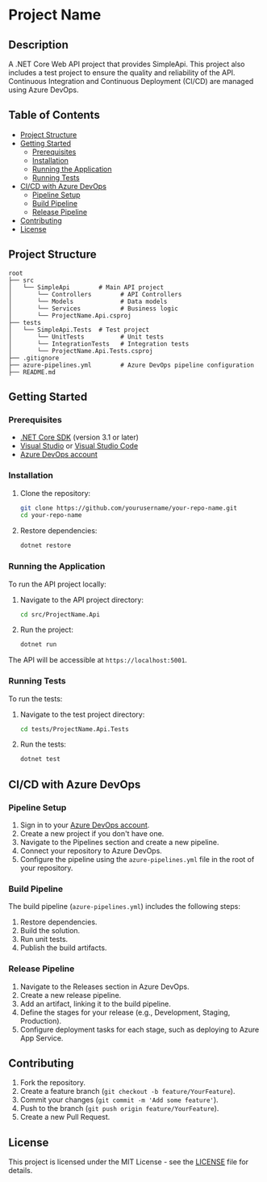 
# Project Name

## Description

A .NET Core Web API project that provides SimpleApi. This project also includes a test project to ensure the quality and reliability of the API. Continuous Integration and Continuous Deployment (CI/CD) are managed using Azure DevOps.

## Table of Contents

- [Project Structure](#project-structure)
- [Getting Started](#getting-started)
  - [Prerequisites](#prerequisites)
  - [Installation](#installation)
  - [Running the Application](#running-the-application)
  - [Running Tests](#running-tests)
- [CI/CD with Azure DevOps](#cicd-with-azure-devops)
  - [Pipeline Setup](#pipeline-setup)
  - [Build Pipeline](#build-pipeline)
  - [Release Pipeline](#release-pipeline)
- [Contributing](#contributing)
- [License](#license)

## Project Structure

```plaintext
root
├── src
│   └── SimpleApi        # Main API project
│       └── Controllers        # API Controllers
│       └── Models             # Data models
│       └── Services           # Business logic
│       └── ProjectName.Api.csproj
├── tests
│   └── SimpleApi.Tests  # Test project
│       └── UnitTests          # Unit tests
│       └── IntegrationTests   # Integration tests
│       └── ProjectName.Api.Tests.csproj
├── .gitignore
├── azure-pipelines.yml        # Azure DevOps pipeline configuration
├── README.md
```

## Getting Started

### Prerequisites

- [.NET Core SDK](https://dotnet.microsoft.com/download) (version 3.1 or later)
- [Visual Studio](https://visualstudio.microsoft.com/) or [Visual Studio Code](https://code.visualstudio.com/)
- [Azure DevOps account](https://azure.microsoft.com/en-us/services/devops/)

### Installation

1. Clone the repository:

    ```bash
    git clone https://github.com/yourusername/your-repo-name.git
    cd your-repo-name
    ```

2. Restore dependencies:

    ```bash
    dotnet restore
    ```

### Running the Application

To run the API project locally:

1. Navigate to the API project directory:

    ```bash
    cd src/ProjectName.Api
    ```

2. Run the project:

    ```bash
    dotnet run
    ```

The API will be accessible at `https://localhost:5001`.

### Running Tests

To run the tests:

1. Navigate to the test project directory:

    ```bash
    cd tests/ProjectName.Api.Tests
    ```

2. Run the tests:

    ```bash
    dotnet test
    ```

## CI/CD with Azure DevOps

### Pipeline Setup

1. Sign in to your [Azure DevOps account](https://dev.azure.com/).
2. Create a new project if you don't have one.
3. Navigate to the Pipelines section and create a new pipeline.
4. Connect your repository to Azure DevOps.
5. Configure the pipeline using the `azure-pipelines.yml` file in the root of your repository.

### Build Pipeline

The build pipeline (`azure-pipelines.yml`) includes the following steps:

1. Restore dependencies.
2. Build the solution.
3. Run unit tests.
4. Publish the build artifacts.

### Release Pipeline

1. Navigate to the Releases section in Azure DevOps.
2. Create a new release pipeline.
3. Add an artifact, linking it to the build pipeline.
4. Define the stages for your release (e.g., Development, Staging, Production).
5. Configure deployment tasks for each stage, such as deploying to Azure App Service.

## Contributing

1. Fork the repository.
2. Create a feature branch (`git checkout -b feature/YourFeature`).
3. Commit your changes (`git commit -m 'Add some feature'`).
4. Push to the branch (`git push origin feature/YourFeature`).
5. Create a new Pull Request.

## License

This project is licensed under the MIT License - see the [LICENSE](LICENSE) file for details.
